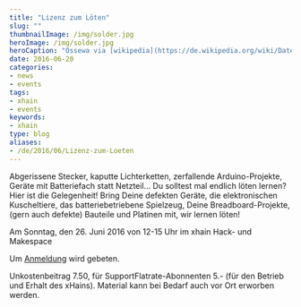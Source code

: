```yaml
---
title: "Lizenz zum Löten"
slug: ""
thumbnailImage: /img/solder.jpg
heroImage: /img/solder.jpg
heroCaption: "Ossewa via [wikipedia](https://de.wikipedia.org/wiki/Datei:Solder_Paste_Printed_on_a_PCB.jpg) ([CC BY-SA 3.0](https://creativecommons.org/licenses/by-sa/3.0/deed.de))"
date: 2016-06-20
categories:
- news
- events
tags:
- xhain
- events
keywords:
- xhain
type: blog
aliases:
- /de/2016/06/Lizenz-zum-Loeten
---
```


Abgerissene Stecker, kaputte Lichterketten, zerfallende Arduino-Projekte, Geräte mit Batteriefach statt Netzteil… Du
solltest mal endlich löten lernen? Hier ist die Gelegenheit! Bring Deine defekten Geräte, die elektronischen Kuscheltiere, das batteriebetriebene Spielzeug, Deine Breadboard-Projekte, (gern auch defekte) Bauteile und Platinen mit, wir lernen löten!

Am Sonntag, den 26. Juni 2016 von 12-15 Uhr im xhain Hack- und Makespace

<!--more-->
Um <a href="mailto:x-hain@posteo.de">Anmeldung</a> wird gebeten.

Unkostenbeitrag 7.50, für SupportFlatrate-Abonnenten 5.- (für den Betrieb und Erhalt des xHains).
Material kann bei Bedarf auch vor Ort erworben werden.
